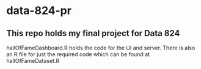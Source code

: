 # data-824-pr
## This repo holds my final project for Data 824

hallOfFameDashboard.R holds the code for the UI and server.  There is also an R file for just the required code which can be found at hallOfFameDataset.R

